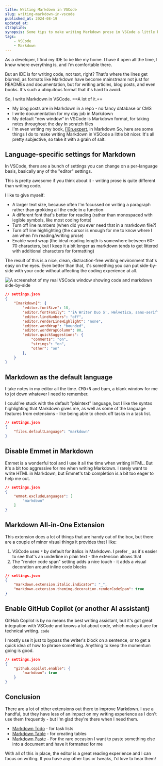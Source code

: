 ```yaml
---
title: Writing Markdown in VSCode
slug: writing-markdown-in-vscode
published_at: 2024-08-19
updated_at: 
strapline: 
synopsis: Some tips to make writing Markdown prose in VSCode a little bit nicer
tags:
    - VSCode
    - Markdown
---
```


As a developer, I find my IDE to be like my home. I have it open all the time, I know where everything is, and I'm comfortable there.

But an IDE is for writing code, not text, right? That's where the lines get blurred, as formats like Markdown have become mainstream not just for READMEs and documentation, but for writing articles, blog posts, and even books. It's such a ubiquitous format that it's hard to avoid.

So, I write Markdown in VSCode. ==A lot of it.==

- My blog posts are in Markdown in a repo - no fancy database or CMS
- I write documentation for my day job in Markdown
- My default "new window" in VSCode is Markdown format, for taking notes throughout the day in scratch files
- I'm even writing my book, [l10n.expert](https://l10n.expert), in Markdown
So, here are some things I do to make writing Markdown in VSCode a little bit nicer. It's all pretty subjective, so take it with a grain of salt.

## Language-specific settings for Markdown

In VSCode, there are a bunch of settings you can change on a per-language basis, basically any of the "editor" settings.

This is pretty awesome if you think about it - writing prose is quite different than writing code.

I like to give myself:
- A larger text size, because often I'm focussed on writing a paragraph rather than grokking all the code in a function
- A different font that's better for reading (rather than monospaced with legible symbols, like most coding fonts)
- Turn off line numbers (when did you ever need that in a markdown file?)
- Turn off line highlighting (the cursor is enough for me to know where I am when I'm reading/writing prose)
- Enable word wrap (the ideal reading length is somewhere between 60-70 characters, but I keep it a bit longer as markdown tends to get littered with additional characters for formatting)

The result of this is a nice, clean, distraction-free writing environment that's easy on the eyes. Even better than that, it's something you can put side-by-side with your code without affecting the coding experience at all.

![A screenshot of my real VSCode window showing code and markdown side-by-side](/images/articles/vscode-markdown-code-side-by-side.png)

```json
// settings.json
{
    "[markdown]": {
        "editor.fontSize": 18,
        "editor.fontFamily": "'iA Writer Duo S', Helvetica, sans-serif",
        "editor.lineNumbers": "off",
        "editor.renderLineHighlight": "none",
        "editor.wordWrap": "bounded",
        "editor.wordWrapColumn": 80,
        "editor.quickSuggestions": {
            "comments": "on",
            "strings": "on",
            "other": "on"
        },
    }
}
```

## Markdown as the default language

I take notes in my editor all the time. <kbd>CMD+N</kbd> and bam, a blank window for me to jot down whatever I need to remember.

I could've stuck with the default "plaintext" language, but I like the syntax highlighting that Markdown gives me, as well as some of the language features from extensions - like being able to check off tasks in a task list.

```json
// settings.json
{
    "files.defaultLanguage": "markdown"
}
```

## Disable Emmet in Markdown

Emmet is a wonderful tool and I use it all the time when writing HTML. But it's a bit too aggressive for me when writing Markdown. I rarely want to write HTML in Markdown, but Emmet's tab completion is a bit too eager to help me out.

```json
// settings.json
{
    "emmet.excludeLanguages": [
        "markdown"
    ]
}
```

## Markdown All-in-One Extension

This extension does a lot of things that are handy out of the box, but there are a couple of minor visual things it provides that I like:

1. VSCode uses `*` by default for italics in Markdown. I prefer `_` as it's easier to see that's an underline in plain text - the extension allows that
2. The "render code span" setting adds a nice touch - it adds a visual decoration around inline code blocks

```json
// settings.json
{
    "markdown.extension.italic.indicator": "_",
    "markdown.extension.theming.decoration.renderCodeSpan": true
}
```

## Enable GitHub Copilot (or another AI assistant)

GitHub Copilot is by no means the best writing assistant, but it's got great integration with VSCode and knows a lot about code, which makes it ace for technical writing. `code`

I mostly use it just to bypass the writer's block on a sentence, or to get a quick idea of how to phrase something. Anything to keep the momentum going is good.

```json
// settings.json
{
    "github.copilot.enable": {
        "markdown": true
    }
}
```

## Conclusion

There are a lot of other extensions out there to improve Markdown. I use a handful, but they have less of an impact on my writing experience as I don't use them frequently - but I'm glad they're there when I need them.

- [Markdown Todo](https://marketplace.visualstudio.com/items?itemName=fabiospampinato.vscode-markdown-todo) - for task lists
- [Markdown Table](https://marketplace.visualstudio.com/items?itemName=TakumiI.markdowntable) - for creating tables
- [Markdown Paste](https://marketplace.visualstudio.com/items?itemName=telesoho.vscode-markdown-paste-image) - For the rare occasion I want to paste something else into a document and have it formatted for me

With all of this in place, the editor is a great reading experience and I can focus on writing. If you have any other tips or tweaks, I'd love to hear them!
